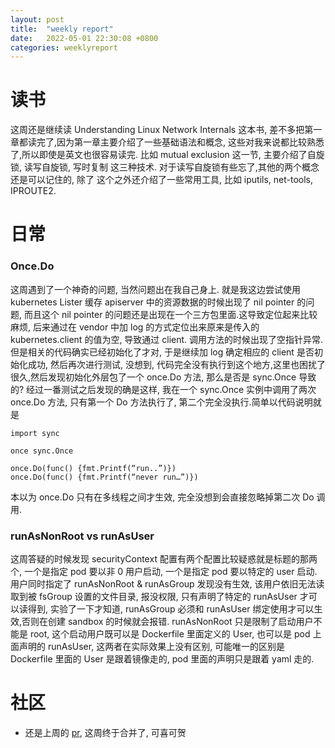 ```yaml
---
layout: post
title:  "weekly report"
date:   2022-05-01 22:30:08 +0800
categories: weeklyreport
---
```


# 读书

这周还是继续读 Understanding Linux Network Internals 这本书, 差不多把第一章都读完了,因为第一章主要介绍了一些基础语法和概念, 这些对我来说都比较熟悉了,所以即使是英文也很容易读完. 比如 mutual exclusion 这一节, 主要介绍了自旋锁, 读写自旋锁, 写时复制 这三种技术. 对于读写自旋锁有些忘了,其他的两个概念还是可以记住的, 除了 这个之外还介绍了一些常用工具, 比如 iputils, net-tools, IPROUTE2. 

# 日常

### Once.Do

这周遇到了一个神奇的问题, 当然问题出在我自己身上. 就是我这边尝试使用 kubernetes Lister 缓存 apiserver 中的资源数据的时候出现了 nil pointer 的问题, 而且这个 nil pointer 的问题还是出现在一个三方包里面.这导致定位起来比较麻烦, 后来通过在 vendor 中加 log 的方式定位出来原来是传入的 kubernetes.client 的值为空, 导致通过 client. 调用方法的时候出现了空指针异常. 但是相关的代码确实已经初始化了才对, 于是继续加 log 确定相应的 client 是否初始化成功, 然后再次进行测试, 没想到, 代码完全没有执行到这个地方,这里也困扰了很久,然后发现初始化外层包了一个 once.Do 方法, 那么是否是 sync.Once 导致的? 经过一番测试之后发现的确是这样, 我在一个 sync.Once 实例中调用了两次 once.Do 方法, 只有第一个 Do 方法执行了, 第二个完全没执行.简单以代码说明就是

```golang
import sync

once sync.Once

once.Do(func() {fmt.Printf(“run..”)})
once.Do(func() {fmt.Printf(“never run…”)})
```

本以为 once.Do 只有在多线程之间才生效, 完全没想到会直接忽略掉第二次 Do 调用. 

### runAsNonRoot vs runAsUser
这周答疑的时候发现 securityContext 配置有两个配置比较疑惑就是标题的那两个, 一个是指定 pod 要以非 0 用户启动, 一个是指定 pod 要以特定的 user 启动. 用户同时指定了 runAsNonRoot & runAsGroup 发现没有生效, 该用户依旧无法读取到被 fsGroup 设置的文件目录, 报没权限, 只有声明了特定的 runAsUser 才可以读得到, 实验了一下才知道, runAsGroup 必须和 runAsUser 绑定使用才可以生效,否则在创建 sandbox 的时候就会报错. runAsNonRoot 只是限制了启动用户不能是 root, 这个启动用户既可以是 Dockerfile 里面定义的 User, 也可以是 pod 上面声明的 runAsUser, 这两者在实际效果上没有区别, 可能唯一的区别是 Dockerfile 里面的 User 是跟着镜像走的, pod 里面的声明只是跟着 yaml 走的.

# 社区

-  还是上周的 [pr](https://github.com/kubernetes/autoscaler/pull/4798), 这周终于合并了, 可喜可贺